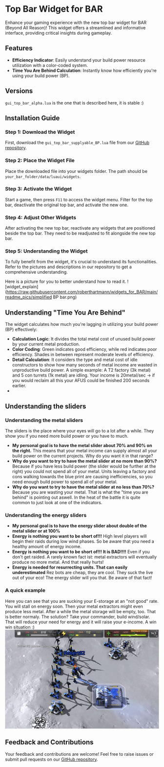 # Top Bar Widget for BAR

Enhance your gaming experience with the new top bar widget for BAR (Beyond All Reason)! This widget offers a streamlined and informative interface, providing critical insights during gameplay.

## Features
- **Efficiency Indicator**: Easily understand your build power resource utilization with a color-coded system.
- **Time You Are Behind Calculation**: Instantly know how efficiently you're using your build power (BP).

## Versions
`gui_top_bar_alpha.lua` is the one that is described here, it is stable :)

## Installation Guide

### Step 1: Download the Widget
First, download the `gui_top_bar_supplyable_BP.lua` file from our [GitHub repository](https://github.com/roberthartmann/widgets_for_BAR/blob/main/gui_top_bar_alpha.lua).

### Step 2: Place the Widget File
Place the downloaded file into your widgets folder. The path should be `your_bar_folder/data/luaui/widgets`.

### Step 3: Activate the Widget
Start a game, then press `F11` to access the widget menu. Filter for the top bar, deactivate the original top bar, and activate the new one.

### Step 4: Adjust Other Widgets
After activating the new top bar, reactivate any widgets that are positioned beside the top bar. They need to be readjusted to fit alongside the new top bar.

### Step 5: Understanding the Widget
To fully benefit from the widget, it's crucial to understand its functionalities. Refer to the pictures and descriptions in our repository to get a comprehensive understanding.

Here is a picture for you to better understand how to read it.
![widget_explain](https://raw.githubusercontent.com/roberthartmann/widgets_for_BAR/main/readme_pics/simplified BP bar.png)

## Understanding "Time You Are Behind"
The widget calculates how much you're lagging in utilizing your build power (BP) effectively:

- **Calculation Logic**: It divides the total metal cost of unused build power by your current metal production.
- **Color Coding**: Green indicates good efficiency, while red indicates poor efficiency. Shades in between represent moderate levels of efficiency.
- **Detail Calculation**: It considers the type and metal cost of idle constructors to show how many seconds of metal income are wasted in unproductive build power. A simple example: A T2 factory (3k metal) and 5 con turrets (1k metal) are idling. Your income is 20metal/sec -> if you would reclaim all this your AFUS could be finished 200 seconds earlier.
- 
## Understanding the sliders

### Understanding the metal sliders
The sliders is the place where your eyes will go to a lot after a while.
They show you if you need more build power or you have to much. 
- **My personal goal is to have the metal slider about 70% and 90% on the right.** This means that your metal income can supply almost all your build power on the current projects. Why do you want it in that range?
- **Why do you want to try to have the metal slider at no more than 90%?** Because if you have less build power (the slider would be further at the right) you could not spend all of your metal. Units leaving a factory and cons walking towards the blue print are causing inefficiencies, so you need enough build power to spend all of your metal. 
- **Why do you want to try to have the metal slider at no less than 70%?** Because you are wasting your metal. That is what the "time you are behind" is pointing out aswell. In the heat of the battle it is quite common to just look at one of the indicators.

### Understanding the energy sliders
- **My personal goal is to have the energy slider about double of the metal slider or at 100%**
- **Energy is nothing you want to be short of!!!** High level players will begin their raids during low wind phases. So be aware that you need a healthy amount of energy income.
- **Energy is nothing you want to be short of!!! It is BAD!!!!** Even if you don't get raided. A rarely known fact ist: metal extractors will eventually produce no more metal. And that really hurts!
- **Energy is needed for resurrecting units. That can easily underestimated** Rez bots are cheap, they are cool. They suck the live out of your eco! The energy slider will you that. Be aware of that fact!

### A quick example
Here you can see that you are sucking your E-storage at an "not good" rate. You will stall on energy soon. Then your metal extractors might even produce less metal. After a while the metal storage will be empty, too. That is better normaly. The solution? Take your commander, build wind/solar. That will reduce your need for energy and it will raise your e-income. A win win situation :)
![sliders_01](https://raw.githubusercontent.com/roberthartmann/widgets_for_BAR/main/readme_pics/sliders_01.png)

## Feedback and Contributions
Your feedback and contributions are welcome! Feel free to raise issues or submit pull requests on our [GitHub repository](https://github.com/roberthartmann/widgets_for_BAR).
